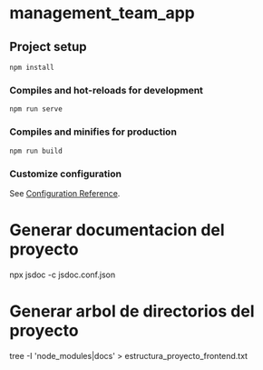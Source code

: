 # management_team_app

## Project setup
```
npm install
```

### Compiles and hot-reloads for development
```
npm run serve
```

### Compiles and minifies for production
```
npm run build
```

### Customize configuration
See [Configuration Reference](https://cli.vuejs.org/config/).


# Generar documentacion del proyecto
npx jsdoc -c jsdoc.conf.json

# Generar arbol de directorios del proyecto
tree -I 'node_modules|docs' > estructura_proyecto_frontend.txt